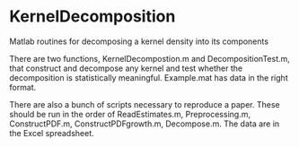# KernelDecomposition
Matlab routines for decomposing a kernel density into its components

There are two functions, KernelDecompostion.m and DecompositionTest.m, that construct and decompose any kernel and test whether the decomposition is statistically meaningful. Example.mat has data in the right format.

There are also a bunch of scripts necessary to reproduce a paper. These should be run in the order of ReadEstimates.m, Preprocessing.m, ConstructPDF.m, ConstructPDFgrowth.m, Decompose.m. The data are in the Excel spreadsheet.
